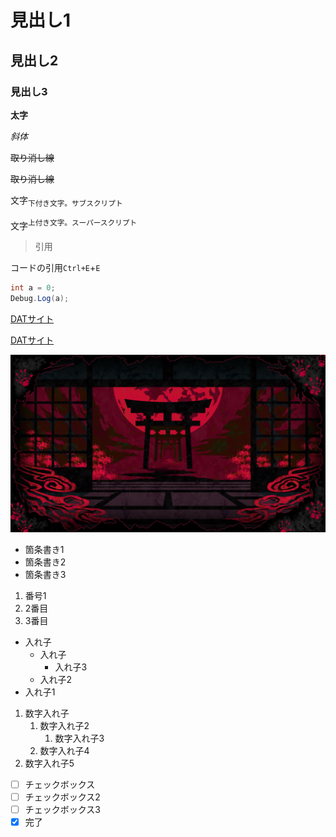 ﻿# 見出し1
## 見出し2
### 見出し3

**太字**

*斜体*

~~取り消し線~~

<s>取り消し線</s>

文字<sub>下付き文字。サブスクリプト</sub>

文字<sup>上付き文字。スーパースクリプト</sup>

> 引用

コードの引用`Ctrl+E`+`E`

```cs
int a = 0;
Debug.Log(a);
```

[DATサイト](https://www.dat.ac.jp)

<a href="https://www.dat.ac.jp">DATサイト</a>

![画像](./images/和風ホラー背景素材A.png)

- 箇条書き1
- 箇条書き2
- 箇条書き3

1. 番号1
1. 2番目
1. 3番目

- 入れ子
  - 入れ子
    - 入れ子3
  - 入れ子2
- 入れ子1

1. 数字入れ子
   1. 数字入れ子2
      1. 数字入れ子3
   1. 数字入れ子4
1. 数字入れ子5

- [ ] チェックボックス
- [ ] チェックボックス2
- [ ] チェックボックス3
- [x] 完了